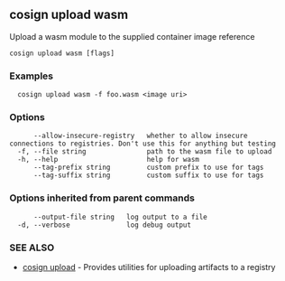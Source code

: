 ## cosign upload wasm

Upload a wasm module to the supplied container image reference

```
cosign upload wasm [flags]
```

### Examples

```
  cosign upload wasm -f foo.wasm <image uri>
```

### Options

```
      --allow-insecure-registry   whether to allow insecure connections to registries. Don't use this for anything but testing
  -f, --file string               path to the wasm file to upload
  -h, --help                      help for wasm
      --tag-prefix string         custom prefix to use for tags
      --tag-suffix string         custom suffix to use for tags
```

### Options inherited from parent commands

```
      --output-file string   log output to a file
  -d, --verbose              log debug output
```

### SEE ALSO

* [cosign upload](cosign_upload.md)	 - Provides utilities for uploading artifacts to a registry


